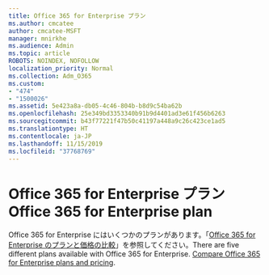 ```yaml
---
title: Office 365 for Enterprise プラン
ms.author: cmcatee
author: cmcatee-MSFT
manager: mnirkhe
ms.audience: Admin
ms.topic: article
ROBOTS: NOINDEX, NOFOLLOW
localization_priority: Normal
ms.collection: Adm_O365
ms.custom:
- "474"
- "1500026"
ms.assetid: 5e423a8a-db05-4c46-804b-b8d9c54ba62b
ms.openlocfilehash: 25e349bd3353340b91b9d4401ad3e61f456b6263
ms.sourcegitcommit: b43f77221f47b50c41197a448a9c26c423ce1ad5
ms.translationtype: HT
ms.contentlocale: ja-JP
ms.lasthandoff: 11/15/2019
ms.locfileid: "37768769"
---
```

# <a name="office-365-for-enterprise-plan"></a><span data-ttu-id="fe6a5-102">Office 365 for Enterprise プラン</span><span class="sxs-lookup"><span data-stu-id="fe6a5-102">Office 365 for Enterprise plan</span></span>

<span data-ttu-id="fe6a5-p101">Office 365 for Enterprise にはいくつかのプランがあります。「[Office 365 for Enterprise のプランと価格の比較](https://products.office.com/business/compare-more-office-365-for-business-plans)」を参照してください。</span><span class="sxs-lookup"><span data-stu-id="fe6a5-p101">There are five different plans available with Office 365 for Enterprise. [Compare Office 365 for Enterprise plans and pricing](https://products.office.com/business/compare-more-office-365-for-business-plans).</span></span>  